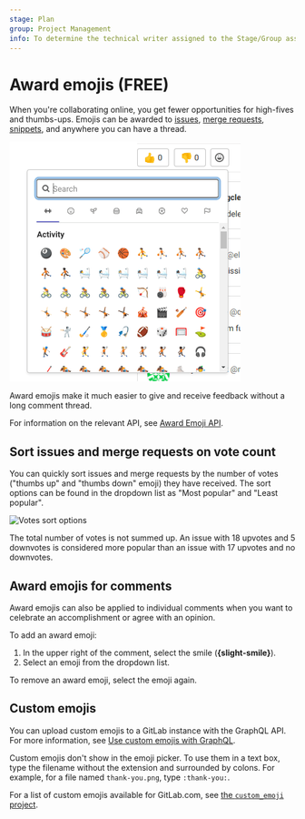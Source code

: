 ```yaml
---
stage: Plan
group: Project Management
info: To determine the technical writer assigned to the Stage/Group associated with this page, see https://about.gitlab.com/handbook/product/ux/technical-writing/#assignments
---
```


# Award emojis **(FREE)**

When you're collaborating online, you get fewer opportunities for high-fives
and thumbs-ups. Emojis can be awarded to [issues](project/issues/index.md), [merge requests](project/merge_requests/index.md),
[snippets](snippets.md), and anywhere you can have a thread.

![Award emoji](img/award_emoji_select_v14_6.png)

Award emojis make it much easier to give and receive feedback without a long
comment thread.

For information on the relevant API, see [Award Emoji API](../api/award_emoji.md).

## Sort issues and merge requests on vote count

You can quickly sort issues and merge requests by the number of votes ("thumbs up" and "thumbs down" emoji) they
have received. The sort options can be found in the dropdown list as "Most
popular" and "Least popular".

![Votes sort options](img/award_emoji_votes_sort_options.png)

The total number of votes is not summed up. An issue with 18 upvotes and 5
downvotes is considered more popular than an issue with 17 upvotes and no
downvotes.

## Award emojis for comments

Award emojis can also be applied to individual comments when you want to
celebrate an accomplishment or agree with an opinion.

To add an award emoji:

1. In the upper right of the comment, select the smile (**{slight-smile}**).
1. Select an emoji from the dropdown list.

To remove an award emoji, select the emoji again.

## Custom emojis

You can upload custom emojis to a GitLab instance with the GraphQL API.
For more information, see [Use custom emojis with GraphQL](../api/graphql/custom_emoji.md).

Custom emojis don't show in the emoji picker.
To use them in a text box, type the filename without the extension and surrounded by colons.
For example, for a file named `thank-you.png`, type `:thank-you:`.

For a list of custom emojis available for GitLab.com, see
[the `custom_emoji` project](https://gitlab.com/custom_emoji/custom_emoji/-/tree/main/img).
